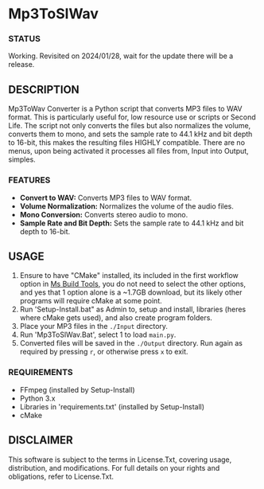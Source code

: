 # Mp3ToSlWav

### STATUS
Working. Revisited on 2024/01/28, wait for the update there will be a release.  

## DESCRIPTION
Mp3ToWav Converter is a Python script that converts MP3 files to WAV format. This is particularly useful for, low resource use or scripts or Second Life. The script not only converts the files but also normalizes the volume, converts them to mono, and sets the sample rate to 44.1 kHz and bit depth to 16-bit, this makes the resulting files HIGHLY compatible. There are no menus, upon being activated it processes all files from, Input into Output, simples.

### FEATURES
- **Convert to WAV:** Converts MP3 files to WAV format.
- **Volume Normalization:** Normalizes the volume of the audio files.
- **Mono Conversion:** Converts stereo audio to mono.
- **Sample Rate and Bit Depth:** Sets the sample rate to 44.1 kHz and bit depth to 16-bit.

## USAGE
1. Ensure to have "CMake" installed, its included in the first workflow option in [Ms Build Tools](https://download.visualstudio.microsoft.com/download/pr/94f523ce-4fb4-4d35-83ec-e749572654de/0aae346343e0f03dfe88496cbf3c6fdc2a212f617fd2960daa72727acb97c861/vs_BuildTools.exe), you do not need to select the other options, and yes that 1 option alone is a ~1.7GB download, but its likely other programs will require cMake at some point.
2. Run 'Setup-Install.bat" as Admin to, setup and install, libraries (heres where cMake gets used), and also create program folders. 
3. Place your MP3 files in the `./Input` directory.
4. Run 'Mp3ToSlWav.Bat', select 1 to load `main.py`.
5. Converted files will be saved in the `./Output` directory. Run again as required by pressing `r`, or otherwise press `x` to exit. 

### REQUIREMENTS
- FFmpeg (installed by Setup-Install)
- Python 3.x
- Libraries in 'requirements.txt' (installed by Setup-Install)
- cMake

## DISCLAIMER
This software is subject to the terms in License.Txt, covering usage, distribution, and modifications. For full details on your rights and obligations, refer to License.Txt.
